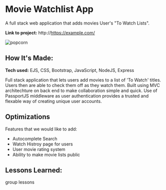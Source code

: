 # Movie Watchlist App
A full stack web application that adds movies User's "To Watch Lists". 

**Link to project:** http://https://example.com/

![popcorn](https://user-images.githubusercontent.com/102763323/188223236-15b20d38-10f6-4674-946b-82fd0b920c3c.jpg)


## How It's Made:

**Tech used:** EJS, CSS, Bootstrap, JavaScript, NodeJS, Express

Full stack application that lets users add movies to a list of 'To Watch' titles. Users then are able to check them off as they watch them. Built using MVC architechture on back end to make collaboration simple and quick. Use of PassportJS middleware as user authentication provides a trusted and flexable way of creating unique user accounts. 

## Optimizations
Features that we would like to add:
- Autocomplete Search
- Watch Histroy page for users
- User movie rating system
- Ability to make movie lists public

## Lessons Learned:
group lessons

